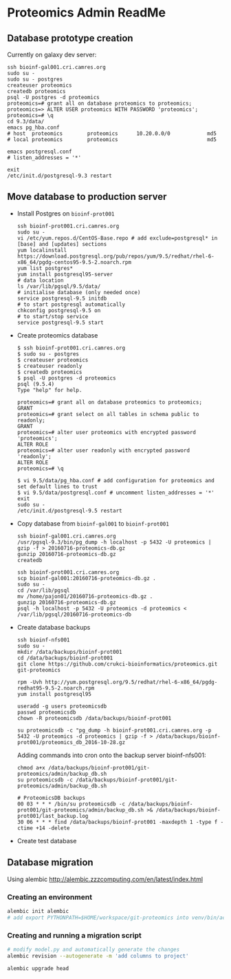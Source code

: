 # Proteomics Admin ReadMe

## Database prototype creation

Currently on galaxy dev server:

```
ssh bioinf-gal001.cri.camres.org
sudo su -
sudo su - postgres
createuser proteomics
createdb proteomics
psql -U postgres -d proteomics
proteomics=# grant all on database proteomics to proteomics;
proteomics=> ALTER USER proteomics WITH PASSWORD 'proteomics';
proteomics=# \q
cd 9.3/data/
emacs pg_hba.conf
# host  proteomics        proteomics      10.20.0.0/0            md5
# local proteomics        proteomics                             md5

emacs postgresql.conf
# listen_addresses = '*'

exit
/etc/init.d/postgresql-9.3 restart
```

## Move database to production server

- Install Postgres on `bioinf-prot001`

  ```
  ssh bioinf-prot001.cri.camres.org
  sudo su -
  vi /etc/yum.repos.d/CentOS-Base.repo # add exclude=postgresql* in [base] and [updates] sections  
  yum localinstall https://download.postgresql.org/pub/repos/yum/9.5/redhat/rhel-6-x86_64/pgdg-centos95-9.5-2.noarch.rpm
  yum list postgres*
  yum install postgresql95-server
  # data location
  ls /var/lib/pgsql/9.5/data/
  # initialise database (only needed once)
  service postgresql-9.5 initdb
  # to start postgresql automatically
  chkconfig postgresql-9.5 on
  # to start/stop service
  service postgresql-9.5 start
  ```

- Create proteomics database

  ```
  $ ssh bioinf-prot001.cri.camres.org
  $ sudo su - postgres
  $ createuser proteomics
  $ createuser readonly
  $ createdb proteomics
  $ psql -U postgres -d proteomics
  psql (9.5.4)
  Type "help" for help.

  proteomics=# grant all on database proteomics to proteomics;
  GRANT
  proteomics=# grant select on all tables in schema public to readonly;
  GRANT
  proteomics=# alter user proteomics with encrypted password 'proteomics';
  ALTER ROLE
  proteomics=# alter user readonly with encrypted password 'readonly';
  ALTER ROLE
  proteomics=# \q

  $ vi 9.5/data/pg_hba.conf # add configuration for proteomics and set default lines to trust
  $ vi 9.5/data/postgresql.conf # uncomment listen_addresses = '*'
  exit
  sudo su -
  /etc/init.d/postgresql-9.5 restart
  ```

- Copy database from `bioinf-gal001` to `bioinf-prot001`

  ```
  ssh bioinf-gal001.cri.camres.org
  /usr/pgsql-9.3/bin/pg_dump -h localhost -p 5432 -U proteomics | gzip -f > 20160716-proteomics-db.gz
  gunzip 20160716-proteomics-db.gz
  createdb
  ```
  ```
  ssh bioinf-prot001.cri.camres.org
  scp bioinf-gal001:20160716-proteomics-db.gz .
  sudo su -
  cd /var/lib/pgsql
  mv /home/pajon01/20160716-proteomics-db.gz .
  gunzip 20160716-proteomics-db.gz
  psql -h localhost -p 5432 -U proteomics -d proteomics < /var/lib/pgsql/20160716-proteomics-db
  ```

- Create database backups

  ```
  ssh bioinf-nfs001
  sudo su -
  mkdir /data/backups/bioinf-prot001
  cd /data/backups/bioinf-prot001
  git clone https://github.com/crukci-bioinformatics/proteomics.git git-proteomics

  rpm -Uvh http://yum.postgresql.org/9.5/redhat/rhel-6-x86_64/pgdg-redhat95-9.5-2.noarch.rpm
  yum install postgresql95

  useradd -g users proteomicsdb
  passwd proteomicsdb
  chown -R proteomicsdb /data/backups/bioinf-prot001

  su proteomicsdb -c "pg_dump -h bioinf-prot001.cri.camres.org -p 5432 -U proteomics -d proteomics | gzip -f > /data/backups/bioinf-prot001/proteomics_db_2016-10-28.gz
  ```

  Adding commands into cron onto the backup server bioinf-nfs001:
  ```
  chmod a+x /data/backups/bioinf-prot001/git-proteomics/admin/backup_db.sh
  su proteomicsdb -c /data/backups/bioinf-prot001/git-proteomics/admin/backup_db.sh
  ```

  ```
  # ProteomicsDB backups
  00 03 * * * /bin/su proteomicsdb -c /data/backups/bioinf-prot001/git-proteomics/admin/backup_db.sh >& /data/backups/bioinf-prot001/last_backup.log
  30 06 * * * find /data/backups/bioinf-prot001 -maxdepth 1 -type f -ctime +14 -delete
  ```

- Create test database

## Database migration

Using alembic http://alembic.zzzcomputing.com/en/latest/index.html

### Creating an environment

```bash
alembic init alembic
# add export PYTHONPATH=$HOME/workspace/git-proteomics into venv/bin/activate
```

### Creating and running a migration script 

```bash
# modify model.py and automatically generate the changes
alembic revision --autogenerate -m 'add columns to project'

alembic upgrade head
```
